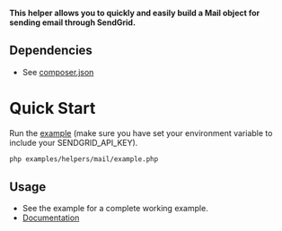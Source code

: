 **This helper allows you to quickly and easily build a Mail object for sending email through SendGrid.**

## Dependencies

- See [composer.json]()

# Quick Start

Run the [example]() (make sure you have set your environment variable to include your SENDGRID_API_KEY).

```bash
php examples/helpers/mail/example.php
```

## Usage

- See the example for a complete working example.
- [Documentation]()